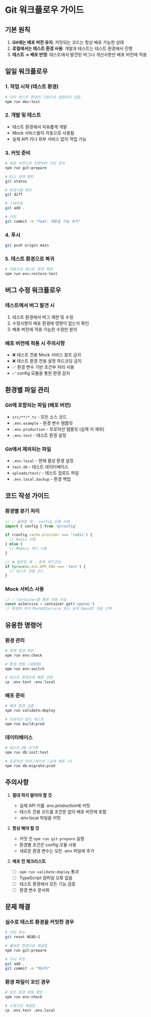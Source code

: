 # Git 워크플로우 가이드

## 기본 원칙

1. **Git에는 배포 버전 유지**: 커밋되는 코드는 항상 배포 가능한 상태
2. **로컬에서는 테스트 환경 사용**: 개발과 테스트는 테스트 환경에서 진행
3. **테스트 → 배포 반영**: 테스트에서 발견된 버그나 개선사항만 배포 버전에 적용

## 일일 워크플로우

### 1. 작업 시작 (테스트 환경)
```bash
# 이미 테스트 환경이 기본으로 설정되어 있음
npm run dev:test
```

### 2. 개발 및 테스트
- 테스트 환경에서 자유롭게 개발
- Mock 서비스들이 자동으로 사용됨
- 실제 API 키나 외부 서비스 없이 작업 가능

### 3. 커밋 준비
```bash
# 배포 버전으로 전환하여 커밋 준비
npm run git:prepare

# Git 상태 확인
git status

# 변경사항 확인
git diff

# 스테이징
git add .

# 커밋
git commit -m "feat: 새로운 기능 추가"
```

### 4. 푸시
```bash
git push origin main
```

### 5. 테스트 환경으로 복귀
```bash
# 자동으로 테스트 환경 복원
npm run env:restore-test
```

## 버그 수정 워크플로우

### 테스트에서 버그 발견 시
1. 테스트 환경에서 버그 재현 및 수정
2. 수정사항이 배포 환경에 영향이 없는지 확인
3. 배포 버전에 적용 가능한 수정만 분리

### 배포 버전에 적용 시 주의사항
- ❌ 테스트 전용 Mock 서비스 참조 금지
- ❌ 테스트 환경 전용 설정 하드코딩 금지  
- ✅ 환경 변수 기반 조건부 처리 사용
- ✅ config 모듈을 통한 환경 감지

## 환경별 파일 관리

### Git에 포함되는 파일 (배포 버전)
- `src/**/*.ts` - 모든 소스 코드
- `.env.example` - 환경 변수 템플릿
- `.env.production` - 프로덕션 템플릿 (실제 키 제외)
- `.env.test` - 테스트 환경 설정

### Git에서 제외되는 파일
- `.env.local` - 현재 활성 환경 설정
- `test.db` - 테스트 데이터베이스
- `uploads/test/` - 테스트 업로드 파일
- `.env.local.backup` - 환경 백업

## 코드 작성 가이드

### 환경별 분기 처리
```typescript
// ✅ 올바른 예 - config 모듈 사용
import { config } from '@/config'

if (config.cache.provider === 'redis') {
  // Redis 사용
} else {
  // Memory 캐시 사용
}
```

```typescript
// ❌ 잘못된 예 - 환경 하드코딩
if (process.env.APP_ENV === 'test') {
  // 테스트 전용 코드
}
```

### Mock 서비스 사용
```typescript
// ✅ Container를 통한 자동 주입
const aiService = container.get('openai')
// 환경에 따라 MockAIService 또는 실제 OpenAI 자동 선택
```

## 유용한 명령어

### 환경 관리
```bash
# 현재 환경 확인
npm run env:check

# 환경 전환 (대화형)
npm run env:switch

# 테스트 환경으로 빠른 전환
cp .env.test .env.local
```

### 배포 준비
```bash
# 배포 환경 검증
npm run validate:deploy

# 프로덕션 빌드 테스트
npm run build:prod
```

### 데이터베이스
```bash
# 테스트 DB 초기화
npm run db:init:test

# 프로덕션 마이그레이션 (실제 배포 시)
npm run db:migrate:prod
```

## 주의사항

1. **절대 하지 말아야 할 것**
   - 실제 API 키를 .env.production에 커밋
   - 테스트 전용 코드를 조건문 없이 배포 버전에 포함
   - .env.local 파일을 커밋

2. **항상 해야 할 것**
   - 커밋 전 `npm run git:prepare` 실행
   - 환경별 조건은 config 모듈 사용
   - 새로운 환경 변수는 모든 .env 파일에 추가

3. **배포 전 체크리스트**
   - [ ] `npm run validate:deploy` 통과
   - [ ] TypeScript 컴파일 오류 없음
   - [ ] 테스트 환경에서 모든 기능 검증
   - [ ] 환경 변수 문서화

## 문제 해결

### 실수로 테스트 환경을 커밋한 경우
```bash
# 커밋 취소
git reset HEAD~1

# 올바른 환경으로 재설정
npm run git:prepare

# 다시 커밋
git add .
git commit -m "메시지"
```

### 환경 파일이 꼬인 경우
```bash
# 모든 환경 파일 확인
npm run env:check

# 수동으로 재설정
cp .env.test .env.local
```